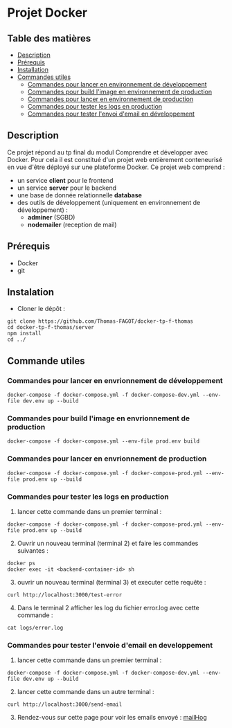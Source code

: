 # Projet Docker

## Table des matières
- [Description](#description)
- [Prérequis](#prérequis)
- [Installation](#installation)
- [Commandes utiles](#commandes-utiles)
  - [Commandes pour lancer en environnement de développement](#commandes-pour-lancer-en-environnement-de-développement)
  - [Commandes pour build l'image en environnement de production](#commandes-pour-build-limage-en-environnement-de-production)
  - [Commandes pour lancer en environnement de production](#commandes-pour-lancer-en-environnement-de-production)
  - [Commandes pour tester les logs en production](#commandes-pour-tester-les-logs-en-production)
  - [Commandes pour tester l'envoi d'email en développement](#commandes-pour-tester-lenvoi-demail-en-développement)


## Description
Ce projet répond au tp final du modul Comprendre et développer avec Docker.
Pour cela il est constitué d'un projet web entièrement conteneurisé en vue d'être déployé sur une plateforme Docker.
Ce projet web comprend : 
- un service **client** pour le frontend
- un service **server** pour le backend
- une base de donnée relationnelle **database**
- des outils de développement (uniquement en environnement de développement) : 
    - **adminer** (SGBD) 
    - **nodemailer** (reception de mail)

## Prérequis
- Docker
- git

## Instalation
- Cloner le dépôt : 
```
git clone https://github.com/Thomas-FAGOT/docker-tp-f-thomas
cd docker-tp-f-thomas/server
npm install
cd ../
```

## Commande utiles
### Commandes pour lancer en envrionnement de développement
```
docker-compose -f docker-compose.yml -f docker-compose-dev.yml --env-file dev.env up --build
```

### Commandes pour build l'image en envrionnement de production
```
docker-compose -f docker-compose.yml --env-file prod.env build
```

### Commandes pour lancer en envrionnement de production
```
docker-compose -f docker-compose.yml -f docker-compose-prod.yml --env-file prod.env up --build
```

### Commandes pour tester les logs en production
1. lancer cette commande dans un premier terminal : 
```
docker-compose -f docker-compose.yml -f docker-compose-prod.yml --env-file prod.env up --build
```
2. Ouvrir un nouveau terminal (terminal 2) et faire les commandes suivantes : 
```
docker ps
docker exec -it <backend-container-id> sh
```
3. ouvrir un nouveau terminal (terminal 3) et executer cette requête : 
```
curl http://localhost:3000/test-error
```
4. Dans le terminal 2 afficher les log du fichier error.log avec cette commande : 
```
cat logs/error.log
```

### Commandes pour tester l'envoie d'email en developpement
1. lancer cette commande dans un premier terminal : 
```
docker-compose -f docker-compose.yml -f docker-compose-dev.yml --env-file dev.env up --build
```
2. lancer cette commande dans un autre terminal : 
```
curl http://localhost:3000/send-email
```
3. Rendez-vous sur cette page pour voir les emails envoyé : [mailHog](http://localhost:8025)